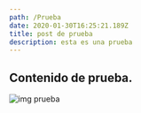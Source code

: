 ```yaml
---
path: /Prueba
date: 2020-01-30T16:25:21.189Z
title: post de prueba
description: esta es una prueba
---
```

## Contenido de prueba.

![img prueba](assets/watches-6.jpg "Imagen de prueba")
